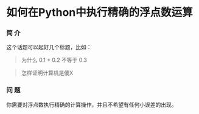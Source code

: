 # 如何在Python中执行精确的浮点数运算
### 简 介
这个话题可以起好几个标题，比如：
> 为什么 0.1 + 0.2 不等于 0.3

> 怎样证明计算机是傻X


### 问 题
你需要对浮点数执行精确的计算操作，并且不希望有任何小误差的出现。

